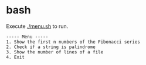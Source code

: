 # bash

Execute [./menu.sh](menu.sh) to run.

```
----- Menu -----
1. Show the first n numbers of the Fibonacci series
2. Check if a string is palindrome
3. Show the number of lines of a file
4. Exit
```
